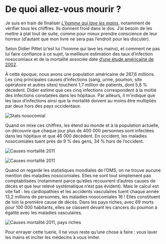 # De quoi allez-vous mourir ?

Je suis en train de finaliser [*L’homme qui lave les mains*](https://tcrouzet.com/homme-qui-lave-les-mains/), notamment de vérifier tous les chiffres. Ils donnent froid dans le dos. J’ai besoin de les mettre à plat tout de suite, comme pour mieux prendre conscience de leur horreur (d’autant que mon livre ne sera pas l’endroit pour les discuter).<span id="more-33571"></span>

Selon Didier Pittet (c’est lui l’homme qui lave les mains), et comment ne pas lui faire confiance à ce sujet, la meilleure estimation des taux d’infection nosocomiaux et de la mortalité associée date [d’une étude américaine de 2002](http://www.ncbi.nlm.nih.gov/pmc/articles/PMC1820440/).

À cette époque, nous avons une population américaine de 287,6 millions. Les cinq principales causes d’infections (sang, urine, poumon, site opératoire et autres sites) touchent 1,7 million de patients, dont 5,8 % décèdent. Didier estime que ces cinq infections correspondent à la moitié des infections constatées dans les hôpitaux. Par ailleurs, il m’indique que les taux d’infections ainsi que la mortalité doivent au moins être multipliés par deux hors des pays occidentaux.

![Stats nosocomial](https://tcrouzet.com/images_tc/2013/10/nosostat.png)

Quand on mixe ces chiffres, les étend au monde et à la population actuelle, on découvre que chaque jour plus de 400 000 personnes sont infectées dans les hôpitaux et que 46 000 décèdent. En occident, les maladies nosocomiales tuent près de 9 % des gens, 34 % hors de l’occident.

![Causes mortalité 2011](https://tcrouzet.com/images_tc/2013/10/omsw1.png)

![Causes mortalité 2011](https://tcrouzet.com/images_tc/2013/10/omsw2.png)

Quand on regarde les statistiques mondiales de l’OMS, on ne trouve aucune mention des maladies nosocomiales. Elles ne sont tout simplement pas comptabilisées (notamment parce qu’elles recouvrent d’autres causes de décès et que leur relevé systématique n’est pas évident). Mais le calcul est vite fait : les cardiopathies et les accidents vasculaires tuent chaque année 13,2 millions de personnes, les maladies nosocomiales 16 ! Elles constituent de loin la première cause de décès. Dans les pays riches, avec 69 morts pour 100 000 habitants, elles se classent devant les cancers du poumon à égalité avec les maladies vasculaires.

![Causes mortalité 2011, pays riches](https://tcrouzet.com/images_tc/2013/10/omsr3.png)

Pour enrayer cette tuerie, il ne vous reste qu’une chose à faire : vous laver les mains et inciter les médecins à vous imiter.